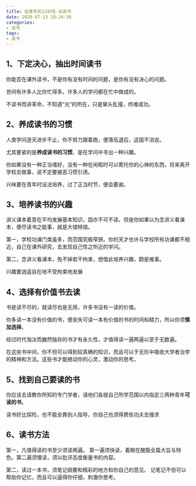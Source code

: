 ```yaml
---
title: 给青年的12封信-谈读书
date: 2020-07-13 18:24:38
categories:
- 读书
tags:
- 读书
---
```


## 1、下定决心，抽出时间读书

你能否在课外读书，不是你有没有时间的问题，是你有没有决心的问题。

世间有许多人比你忙得多。许多人的学问都在忙中做成的。

不读书而讲革命，不知道“光”的所在，只是窜头乱撞，终难成功。

## 2、养成读书的习惯

人类学问逐天进步不止，你不努力跟着跑，便落伍退后，这固不消说。

尤其要紧的是**养成读书的习惯**，是在学问中寻出一种兴趣。

你如果没有一种正当嗜好，没有一种在闲暇时可以寄托你的心神的东西，将来离开学校去做事，说不定要被恶习惯引诱。

兴味要在青年时设法培养，过了正当时节，便会萎谢。

## 3、培养读书的兴趣

讲义课本着意在平均发展基本知识，固亦不可不读。但是你如果以为念讲义看课本，便尽读书之能事，就是大错特错。

第一，学校功课门类虽多，而范围究极窄狭。你的天才也许与学校所有功课都不相近，自己在课外研究，去发现自己性之所近的学问。

第二，念讲义看课本，免不掉若干拘束，想借此培养兴趣，颇是难事。

兴趣要逍遥自在地不受拘束地发展

## 4、选择有价值书去读

书是读不尽的，就读尽也是无用，许多书没有一读的价值。

你多读一本没有价值的书，便丧失可读一本有价值的书的时间和精力，所以你须**慎加选择**。

经过时代淘汰而巍然独存的书才有永久性，才值得读一遍两遍以至于无数遍。

在这些书中间，你不但可以得到较真确的知识，而且可以于无形中吸收大学者治学的精神和方法。这些书才能撼动你的心灵，激动你的思考。

## 5、找到自己要读的书

你应该去请教你所知的专门学者，请他们各就自己所学范围以内指定三两种青年**可读的书**。

读书好比探险，也不能全靠别人指导，你自己也须得费些功夫去搜求

## 6、读书方法

第一，凡值得读的书至少须读两遍。
第一遍须快读，着眼在醒豁全篇大旨与特色。第二遍须慢读，须以批评态度衡量书的内容。

第二，读过一本书，须笔记纲要和精彩的地方和你自己的意见。
记笔记不但可以帮助你记忆，而且可以逼得你仔细，刺激你思考。
